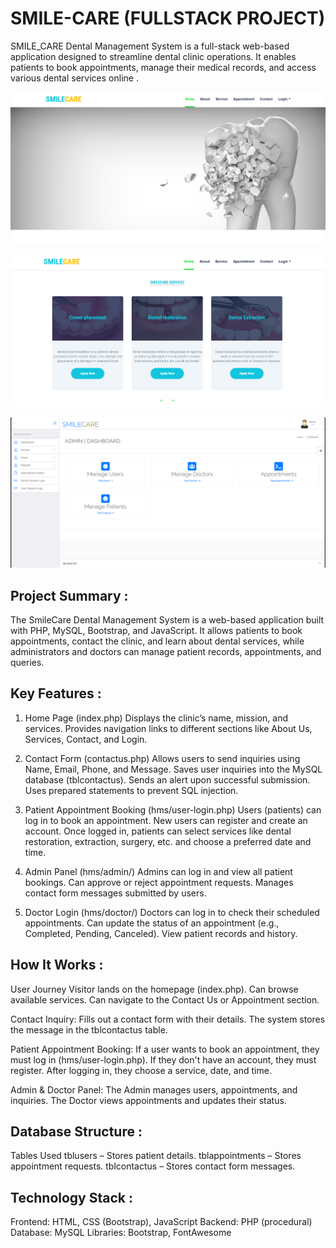 # SMILE-CARE  (FULLSTACK PROJECT) 
SMILE_CARE Dental Management System is a full-stack web-based application designed to streamline dental clinic operations. It enables patients to book appointments, manage their medical records, and access various dental services online .

![image alt](https://github.com/Sujith-Kulal/SMILE-CARE/blob/0b7230cb40be13e972ec81779c3b36ef96819709/Screenshot%20(45).png)

![image alt](https://github.com/Sujith-Kulal/SMILE-CARE/blob/d2302b63d66b2db3541ab4e7e63d57e550f75eaf/Screenshot%20(47).png)

![image alt](https://github.com/Sujith-Kulal/SMILE-CARE/blob/d2302b63d66b2db3541ab4e7e63d57e550f75eaf/Screenshot%20(46).png)



Project Summary  :
--------------
The SmileCare Dental Management System is a web-based application built with PHP, MySQL, Bootstrap, and JavaScript. It allows patients to book appointments, contact the clinic, and learn about dental services, while administrators and doctors can manage patient records, appointments, and queries.

Key Features  :
------------
1. Home Page (index.php)
Displays the clinic’s name, mission, and services.
Provides navigation links to different sections like About Us, Services, Contact, and Login.

2. Contact Form (contactus.php)
Allows users to send inquiries using Name, Email, Phone, and Message.
Saves user inquiries into the MySQL database (tblcontactus).
Sends an alert upon successful submission.
Uses prepared statements to prevent SQL injection.

3. Patient Appointment Booking (hms/user-login.php)
Users (patients) can log in to book an appointment.
New users can register and create an account.
Once logged in, patients can select services like dental restoration, extraction, surgery, etc. and choose a preferred date and time.

4. Admin Panel (hms/admin/)
Admins can log in and view all patient bookings.
Can approve or reject appointment requests.
Manages contact form messages submitted by users.

5. Doctor Login (hms/doctor/)
Doctors can log in to check their scheduled appointments.
Can update the status of an appointment (e.g., Completed, Pending, Canceled).
View patient records and history.

How It Works :
--------------
User Journey
Visitor lands on the homepage (index.php).
Can browse available services.
Can navigate to the Contact Us or Appointment section.


Contact Inquiry:
Fills out a contact form with their details.
The system stores the message in the tblcontactus table.

Patient Appointment Booking:
If a user wants to book an appointment, they must log in (hms/user-login.php).
If they don't have an account, they must register.
After logging in, they choose a service, date, and time.

Admin & Doctor Panel:
The Admin manages users, appointments, and inquiries.
The Doctor views appointments and updates their status.

Database Structure  :
--------------------
Tables Used
tblusers – Stores patient details.
tblappointments – Stores appointment requests.
tblcontactus – Stores contact form messages.

Technology Stack  :
-------------------
Frontend: HTML, CSS (Bootstrap), JavaScript
Backend: PHP (procedural)
Database: MySQL
Libraries:  Bootstrap, FontAwesome

